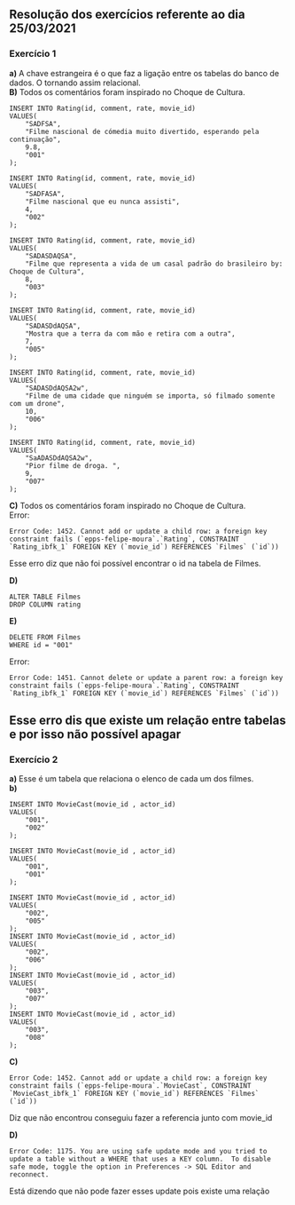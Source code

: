 ## Resolução dos exercícios referente ao dia 25/03/2021

### Exercício 1

<b>a)</b> A chave estrangeira é o que faz a ligação entre os tabelas do banco de dados. O tornando assim relacional.<br>
<b>B)</b> Todos os comentários foram inspirado no Choque de Cultura.

```
INSERT INTO Rating(id, comment, rate, movie_id)
VALUES(
	"SADFSA",
    "Filme nascional de cómedia muito divertido, esperando pela continuação",
    9.8,
    "001"
);

INSERT INTO Rating(id, comment, rate, movie_id)
VALUES(
	"SADFASA",
    "Filme nascional que eu nunca assisti",
    4,
    "002"
);

INSERT INTO Rating(id, comment, rate, movie_id)
VALUES(
	"SADASDAQSA",
    "Filme que representa a vida de um casal padrão do brasileiro by: Choque de Cultura",
    8,
    "003"
);

INSERT INTO Rating(id, comment, rate, movie_id)
VALUES(
	"SADASDdAQSA",
    "Mostra que a terra da com mão e retira com a outra",
    7,
    "005"
);

INSERT INTO Rating(id, comment, rate, movie_id)
VALUES(
	"SADASDdAQSA2w",
    "Filme de uma cidade que ninguém se importa, só filmado somente com um drone",
    10,
    "006"
);

INSERT INTO Rating(id, comment, rate, movie_id)
VALUES(
	"SaADASDdAQSA2w",
    "Pior filme de droga. ",
    9,
    "007"
);
```

<b>C)</b> Todos os comentários foram inspirado no Choque de Cultura.<br>
Error:

```
Error Code: 1452. Cannot add or update a child row: a foreign key constraint fails (`epps-felipe-moura`.`Rating`, CONSTRAINT `Rating_ibfk_1` FOREIGN KEY (`movie_id`) REFERENCES `Filmes` (`id`))
```

Esse erro diz que não foi possível encontrar o id na tabela de Filmes.<br>

<b>D) </b>

```
ALTER TABLE Filmes
DROP COLUMN rating

```

<b>E) </b>

```
DELETE FROM Filmes
WHERE id = "001"
```

Error:

```
Error Code: 1451. Cannot delete or update a parent row: a foreign key constraint fails (`epps-felipe-moura`.`Rating`, CONSTRAINT `Rating_ibfk_1` FOREIGN KEY (`movie_id`) REFERENCES `Filmes` (`id`))

```

## Esse erro dis que existe um relação entre tabelas e por isso não possível apagar

### Exercício 2

<b>a)</b> Esse é um tabela que relaciona o elenco de cada um dos filmes.<br>
<b>b)</b>

```
INSERT INTO MovieCast(movie_id , actor_id)
VALUES(
	"001",
    "002"
);

INSERT INTO MovieCast(movie_id , actor_id)
VALUES(
	"001",
    "001"
);

INSERT INTO MovieCast(movie_id , actor_id)
VALUES(
	"002",
    "005"
);
INSERT INTO MovieCast(movie_id , actor_id)
VALUES(
	"002",
    "006"
);
INSERT INTO MovieCast(movie_id , actor_id)
VALUES(
	"003",
    "007"
);
INSERT INTO MovieCast(movie_id , actor_id)
VALUES(
	"003",
    "008"
);
```
<b>C) </b>

```
Error Code: 1452. Cannot add or update a child row: a foreign key constraint fails (`epps-felipe-moura`.`MovieCast`, CONSTRAINT `MovieCast_ibfk_1` FOREIGN KEY (`movie_id`) REFERENCES `Filmes` (`id`))
```
Diz que não encontrou conseguiu fazer a referencia junto com movie_id

<b>D)</b>
```
Error Code: 1175. You are using safe update mode and you tried to update a table without a WHERE that uses a KEY column.  To disable safe mode, toggle the option in Preferences -> SQL Editor and reconnect.
```
Está dizendo que não pode fazer esses update pois existe uma relação

